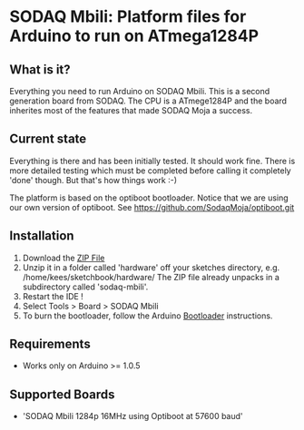 # SODAQ Mbili: Platform files for Arduino to run on ATmega1284P

## What is it?

Everything you need to run Arduino on SODAQ Mbili.  This is a second
generation board from SODAQ.  The CPU is a ATmege1284P and the board
inherites most of the features that made SODAQ Moja a success.

## Current state

Everything is there and has been initially tested.  It should work
fine.  There is more detailed testing which must be completed before
calling it completely 'done' though.  But that's how things work :-)

The platform is based on the optiboot bootloader.  Notice that we are
using our own version of optiboot. See https://github.com/SodaqMoja/optiboot.git

## Installation

1. Download the [ZIP File](https://downloads.sodaq.net/HardwareMbili.zip)
2. Unzip it in a folder called 'hardware' off your sketches directory,
   e.g. /home/kees/sketchbook/hardware/
   The ZIP file already unpacks in a subdirectory called 'sodaq-mbili'.
3. Restart the IDE !
4. Select Tools > Board > SODAQ Mbili
5. To burn the bootloader, follow the Arduino [Bootloader](http://arduino.cc/en/Hacking/Bootloader) instructions.

## Requirements

* Works only on Arduino >= 1.0.5

## Supported Boards

* 'SODAQ Mbili 1284p 16MHz using Optiboot at 57600 baud'
